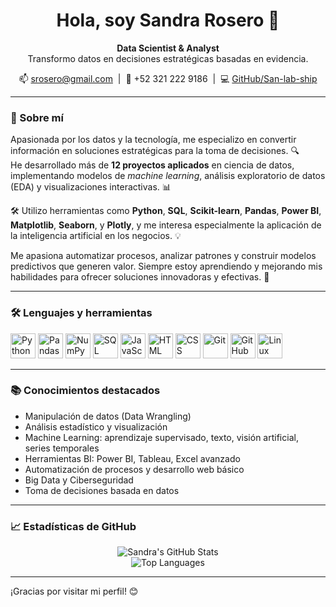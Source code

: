 <h1 align="center">Hola, soy Sandra Rosero 👋</h1>

<p align="center">
  <strong>Data Scientist & Analyst</strong>  
  <br>Transformo datos en decisiones estratégicas basadas en evidencia.
</p>

<p align="center">
  📫 <a href="mailto:srosero@gmail.com">srosero@gmail.com</a> &nbsp;|&nbsp;
  📱 +52 321 222 9186 &nbsp;|&nbsp;
  💻 <a href="https://github.com/San-lab-ship">GitHub/San-lab-ship</a>
</p>

---

### 💬 Sobre mí

Apasionada por los datos y la tecnología, me especializo en convertir información en soluciones estratégicas para la toma de decisiones. 🔍  
He desarrollado más de **12 proyectos aplicados** en ciencia de datos, implementando modelos de *machine learning*, análisis exploratorio de datos (EDA) y visualizaciones interactivas. 📊

🛠️ Utilizo herramientas como **Python**, **SQL**, **Scikit-learn**, **Pandas**, **Power BI**, **Matplotlib**, **Seaborn**, y **Plotly**, y me interesa especialmente la aplicación de la inteligencia artificial en los negocios. 💡

Me apasiona automatizar procesos, analizar patrones y construir modelos predictivos que generen valor. Siempre estoy aprendiendo y mejorando mis habilidades para ofrecer soluciones innovadoras y efectivas. 🚀

---

### 🛠️ Lenguajes y herramientas

<p align="left">
  <img src="https://cdn.jsdelivr.net/gh/devicons/devicon/icons/python/python-original.svg" height="40" alt="Python"/>
  <img src="https://cdn.jsdelivr.net/gh/devicons/devicon/icons/pandas/pandas-original.svg" height="40" alt="Pandas"/>
  <img src="https://cdn.jsdelivr.net/gh/devicons/devicon/icons/numpy/numpy-original.svg" height="40" alt="NumPy"/>
  <img src="https://cdn.jsdelivr.net/gh/devicons/devicon/icons/sqlite/sqlite-original.svg" height="40" alt="SQL"/>
  <img src="https://cdn.jsdelivr.net/gh/devicons/devicon/icons/javascript/javascript-original.svg" height="40" alt="JavaScript"/>
  <img src="https://cdn.jsdelivr.net/gh/devicons/devicon/icons/html5/html5-original.svg" height="40" alt="HTML"/>
  <img src="https://cdn.jsdelivr.net/gh/devicons/devicon/icons/css3/css3-original.svg" height="40" alt="CSS"/>
  <img src="https://cdn.jsdelivr.net/gh/devicons/devicon/icons/git/git-original.svg" height="40" alt="Git"/>
  <img src="https://cdn.jsdelivr.net/gh/devicons/devicon/icons/github/github-original.svg" height="40" alt="GitHub"/>
  <img src="https://cdn.jsdelivr.net/gh/devicons/devicon/icons/linux/linux-original.svg" height="40" alt="Linux"/>
</p>

---

### 📚 Conocimientos destacados

- Manipulación de datos (Data Wrangling)
- Análisis estadístico y visualización
- Machine Learning: aprendizaje supervisado, texto, visión artificial, series temporales
- Herramientas BI: Power BI, Tableau, Excel avanzado
- Automatización de procesos y desarrollo web básico
- Big Data y Ciberseguridad
- Toma de decisiones basada en datos

---

### 📈 Estadísticas de GitHub

<p align="center">
  <img src="https://github-readme-stats.vercel.app/api?username=San-lab-ship&show_icons=true&theme=dark" alt="Sandra's GitHub Stats" />
  <br>
  <img src="https://github-readme-stats.vercel.app/api/top-langs/?username=San-lab-ship&layout=compact&theme=dark" alt="Top Languages"/>
</p>

---

¡Gracias por visitar mi perfil! 😊
